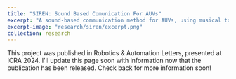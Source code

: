 ```yaml
---
title: "SIREN: Sound Based Comunication For AUVs"
excerpt: "A sound-based communication method for AUVs, using musical tones and synthesized speech."
excerpt-image: "research/siren/excerpt.png"
collection: research
---
```

This project was published in Robotics & Automation Letters, presented at ICRA 2024. I'll update this page soon with information now that the publication has been released. Check back for more information soon!
